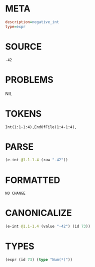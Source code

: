 # META
~~~ini
description=negative_int
type=expr
~~~
# SOURCE
~~~roc
-42
~~~
# PROBLEMS
NIL
# TOKENS
~~~zig
Int(1:1-1:4),EndOfFile(1:4-1:4),
~~~
# PARSE
~~~clojure
(e-int @1.1-1.4 (raw "-42"))
~~~
# FORMATTED
~~~roc
NO CHANGE
~~~
# CANONICALIZE
~~~clojure
(e-int @1.1-1.4 (value "-42") (id 73))
~~~
# TYPES
~~~clojure
(expr (id 73) (type "Num(*)"))
~~~
